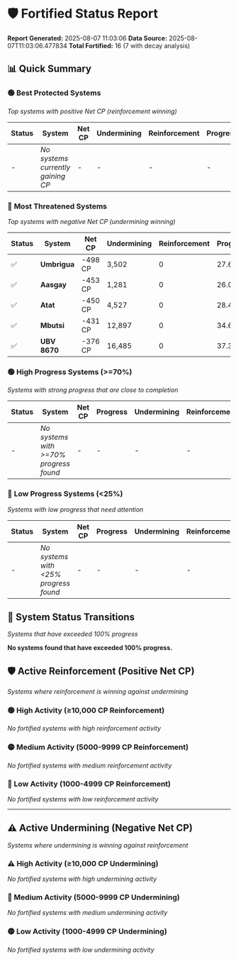 # 🛡️ Fortified Status Report

**Report Generated:** 2025-08-07 11:03:06
**Data Source:** 2025-08-07T11:03:06.477834
**Total Fortified:** 16 (7 with decay analysis)

## 📊 Quick Summary

### 🟢 **Best Protected Systems**
*Top systems with positive Net CP (reinforcement winning)*

| Status | System | Net CP | Undermining | Reinforcement | Progress |
|--------|--------|--------|-------------|---------------|----------|
| - | *No systems currently gaining CP* | - | - | - | - |

### 🔴 **Most Threatened Systems**
*Top systems with negative Net CP (undermining winning)*

| Status | System | Net CP | Undermining | Reinforcement | Progress |
|--------|--------|--------|-------------|---------------|----------|
| ✅ | **Umbrigua** | -498 CP | 3,502 | 0 | 27.6% |
| ✅ | **Aasgay** | -453 CP | 1,281 | 0 | 26.0% |
| ✅ | **Atat** | -450 CP | 4,527 | 0 | 28.4% |
| ✅ | **Mbutsi** | -431 CP | 12,897 | 0 | 34.6% |
| ✅ | **UBV 8670** | -376 CP | 16,485 | 0 | 37.3% |

### 🟢 **High Progress Systems (>=70%)**
*Systems with strong progress that are close to completion*

| Status | System | Net CP | Progress | Undermining | Reinforcement |
|--------|--------|--------|----------|-------------|---------------|
| - | *No systems with >=70% progress found* | - | - | - | - |

### 🔴 **Low Progress Systems (<25%)**
*Systems with low progress that need attention*

| Status | System | Net CP | Progress | Undermining | Reinforcement |
|--------|--------|--------|----------|-------------|---------------|
| - | *No systems with <25% progress found* | - | - | - | - |
## 🔄 System Status Transitions
*Systems that have exceeded 100% progress*

**No systems found that have exceeded 100% progress.**

## 🛡️ Active Reinforcement (Positive Net CP)
*Systems where reinforcement is winning against undermining*

### 🟢 High Activity (≥10,000 CP Reinforcement)

*No fortified systems with high reinforcement activity*

### 🟡 Medium Activity (5000-9999 CP Reinforcement)

*No fortified systems with medium reinforcement activity*

### 🔴 Low Activity (1000-4999 CP Reinforcement)

*No fortified systems with low reinforcement activity*


---

## ⚠️ Active Undermining (Negative Net CP)
*Systems where undermining is winning against reinforcement*

### ⚠️ High Activity (≥10,000 CP Undermining)

*No fortified systems with high undermining activity*

### 🔶 Medium Activity (5000-9999 CP Undermining)

*No fortified systems with medium undermining activity*

### 🟡 Low Activity (1000-4999 CP Undermining)

*No fortified systems with low undermining activity*
